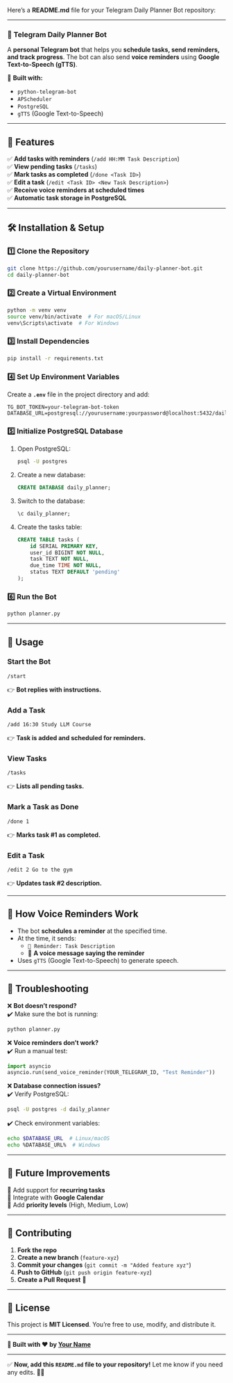 Here’s a **README.md** file for your Telegram Daily Planner Bot repository:  

---

### **📌 Telegram Daily Planner Bot**
A **personal Telegram bot** that helps you **schedule tasks, send reminders, and track progress**. The bot can also send **voice reminders** using **Google Text-to-Speech (gTTS)**.  

🚀 **Built with:**  
- `python-telegram-bot`  
- `APScheduler`  
- `PostgreSQL`  
- `gTTS` (Google Text-to-Speech)  

---

## **📜 Features**
✅ **Add tasks with reminders** (`/add HH:MM Task Description`)  
✅ **View pending tasks** (`/tasks`)  
✅ **Mark tasks as completed** (`/done <Task ID>`)  
✅ **Edit a task** (`/edit <Task ID> <New Task Description>`)  
✅ **Receive voice reminders at scheduled times**  
✅ **Automatic task storage in PostgreSQL**  

---

## **🛠 Installation & Setup**
### **1️⃣ Clone the Repository**
```bash
git clone https://github.com/yourusername/daily-planner-bot.git
cd daily-planner-bot
```

### **2️⃣ Create a Virtual Environment**
```bash
python -m venv venv
source venv/bin/activate  # For macOS/Linux
venv\Scripts\activate  # For Windows
```

### **3️⃣ Install Dependencies**
```bash
pip install -r requirements.txt
```

### **4️⃣ Set Up Environment Variables**
Create a **`.env`** file in the project directory and add:
```
TG_BOT_TOKEN=your-telegram-bot-token
DATABASE_URL=postgresql://yourusername:yourpassword@localhost:5432/daily_planner
```

### **5️⃣ Initialize PostgreSQL Database**
1. Open PostgreSQL:
   ```bash
   psql -U postgres
   ```
2. Create a new database:
   ```sql
   CREATE DATABASE daily_planner;
   ```
3. Switch to the database:
   ```sql
   \c daily_planner;
   ```
4. Create the tasks table:
   ```sql
   CREATE TABLE tasks (
       id SERIAL PRIMARY KEY,
       user_id BIGINT NOT NULL,
       task TEXT NOT NULL,
       due_time TIME NOT NULL,
       status TEXT DEFAULT 'pending'
   );
   ```

### **6️⃣ Run the Bot**
```bash
python planner.py
```
---

## **🚀 Usage**
### **Start the Bot**
```plaintext
/start
```
👉 **Bot replies with instructions.**

### **Add a Task**
```plaintext
/add 16:30 Study LLM Course
```
👉 **Task is added and scheduled for reminders.**

### **View Tasks**
```plaintext
/tasks
```
👉 **Lists all pending tasks.**

### **Mark a Task as Done**
```plaintext
/done 1
```
👉 **Marks task #1 as completed.**

### **Edit a Task**
```plaintext
/edit 2 Go to the gym
```
👉 **Updates task #2 description.**

---

## **🔔 How Voice Reminders Work**
- The bot **schedules a reminder** at the specified time.
- At the time, it sends:
  - `🔔 Reminder: Task Description`
  - 🎤 **A voice message saying the reminder**  
- Uses `gTTS` (Google Text-to-Speech) to generate speech.

---

## **🐞 Troubleshooting**
❌ **Bot doesn’t respond?**  
✔️ Make sure the bot is running:  
```bash
python planner.py
```

❌ **Voice reminders don’t work?**  
✔️ Run a manual test:
```python
import asyncio
asyncio.run(send_voice_reminder(YOUR_TELEGRAM_ID, "Test Reminder"))
```

❌ **Database connection issues?**  
✔️ Verify PostgreSQL:
```bash
psql -U postgres -d daily_planner
```
✔️ Check environment variables:
```bash
echo $DATABASE_URL  # Linux/macOS
echo %DATABASE_URL%  # Windows
```

---

## **📌 Future Improvements**
🔹 Add support for **recurring tasks**  
🔹 Integrate with **Google Calendar**  
🔹 Add **priority levels** (High, Medium, Low)  

---

## **🤝 Contributing**
1. **Fork the repo**  
2. **Create a new branch** (`feature-xyz`)  
3. **Commit your changes** (`git commit -m "Added feature xyz"`)  
4. **Push to GitHub** (`git push origin feature-xyz`)  
5. **Create a Pull Request** 🎉  

---

## **📜 License**
This project is **MIT Licensed**. You’re free to use, modify, and distribute it.

---

**🚀 Built with ❤️ by [Your Name](https://github.com/martineghiazaryan)**  

---

✅ **Now, add this `README.md` file to your repository!** Let me know if you need any edits. 🚀🔥
